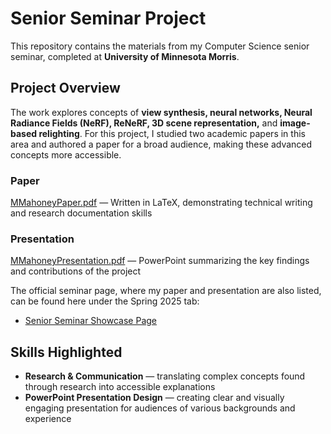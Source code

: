 # Senior Seminar Project  

This repository contains the materials from my Computer Science senior seminar, completed at **University of Minnesota Morris**.  

## Project Overview  
The work explores concepts of **view synthesis, neural networks, Neural Radiance Fields (NeRF), ReNeRF, 3D scene representation,** and **image-based relighting**. For this project, I studied two academic papers in this area and authored a paper for a broad audience, making these advanced concepts more accessible. 

### Paper  
[MMahoneyPaper.pdf](./MMahoneyPaper.pdf) — Written in LaTeX, demonstrating technical writing and research documentation skills  

### Presentation  
[MMahoneyPresentation.pdf](./MMahoneyPresentation.pdf) — PowerPoint summarizing the key findings and contributions of the project  
 
The official seminar page, where my paper and presentation are also listed, can be found here under the Spring 2025 tab:  
- [Senior Seminar Showcase Page](https://umm-csci.github.io/senior-seminar/seminars/spring2025/)   

## Skills Highlighted  
- **Research & Communication** — translating complex concepts found through research into accessible explanations  
- **PowerPoint Presentation Design** — creating clear and visually engaging presentation for audiences of various backgrounds and experience 
